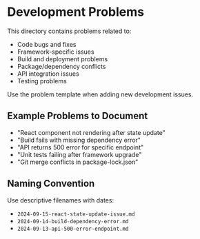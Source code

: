 # Development Problems

This directory contains problems related to:
- Code bugs and fixes
- Framework-specific issues  
- Build and deployment problems
- Package/dependency conflicts
- API integration issues
- Testing problems

Use the problem template when adding new development issues.

## Example Problems to Document

- "React component not rendering after state update"
- "Build fails with missing dependency error" 
- "API returns 500 error for specific endpoint"
- "Unit tests failing after framework upgrade"
- "Git merge conflicts in package-lock.json"

## Naming Convention

Use descriptive filenames with dates:
- `2024-09-15-react-state-update-issue.md`
- `2024-09-14-build-dependency-error.md`
- `2024-09-13-api-500-error-endpoint.md`